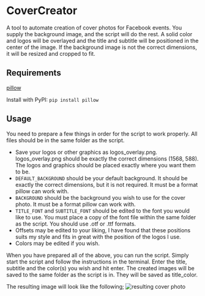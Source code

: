 # CoverCreator
A tool to automate creation of cover photos for Facebook events. You supply the background image, and the script will do the rest. A solid color and logos will be overlayed and the title and subtitle will be positioned in the center of the image. If the background image is not the correct dimensions, it will be resized and cropped to fit.

## Requirements
[pillow](https://python-pillow.org/)

Install with PyPI: `pip install pillow`

## Usage
You need to prepare a few things in order for the script to work properly.
All files should be in the same folder as the script.

* Save your logos or other graphics as logos_overlay.png. logos_overlay.png should be exactly the correct dimensions (1568, 588). The logos and graphics should be placed exactly where you want them to be.
* `DEFAULT_BACKGROUND` should be your default background. It should be exactly the correct dimensions, but it is not required. It must be a format pillow can work with.
* `BACKGROUND` should be the background you wish to use for the cover photo. It must be a format pillow can work with.
* `TITLE_FONT` and `SUBTITLE_FONT` should be edited to the font you would like to use. You must place a copy of the font file within the same folder as the script. You should use .otf or .ttf formats.
* Offsets may be edited to your liking, I have found that these positions suits my style and fits in great with the position of the logos I use.
* Colors may be edited if you wish.

When you have prepared all of the above, you can run the script. Simply start the script and follow the instructions in the terminal. Enter the title, subtitle and the color(s) you wish and hit enter. The created images will be saved to the same folder as the script is in. They will be saved as title_color.

The resulting image will look like the following;
![resulting cover photo][cover]

[cover]: https://github.com/LaiAlexander/CoverCreator/img/cover.png "Cover photo example"